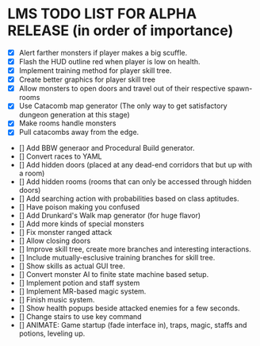 # LMS TODO LIST FOR ALPHA RELEASE (in order of importance)

- [X] Alert farther monsters if player makes a big scuffle.
- [X] Flash the HUD outline red when player is low on health.
- [X] Implement training method for player skill tree.
- [X] Create better graphics for player skill tree
- [X] Allow monsters to open doors and travel out of their respective spawn-rooms
- [X] Use Catacomb map generator (The only way to get satisfactory dungeon generation at this stage)
- [X] Make rooms handle monsters
- [X] Pull catacombs away from the edge.
- [] Add BBW generaor and Procedural Build generator.
- [] Convert races to YAML
- [] Add hidden doors (placed at any dead-end corridors that but up with a room)
- [] Add hidden rooms (rooms that can only be accessed through hidden doors)
- [] Add searching action with probabilities based on class aptitudes.
- [] Have poison making you confused
- [] Add Drunkard's Walk map generator (for huge flavor)
- [] Add more kinds of special monsters
- [] Fix monster ranged attack
- [] Allow closing doors
- [] Improve skill tree, create more branches and interesting interactions.
- [] Include mutually-esclusive training branches for skill tree.
- [] Show skills as actual GUI tree.
- [] Convert monster AI to finite state machine based setup.
- [] Implement potion and staff system
- [] Implement MR-based magic system.
- [] Finish music system.
- [] Show health popups beside attacked enemies for a few seconds.
- [] Change stairs to use key command
- [] ANIMATE: Game startup (fade interface in), traps, magic, staffs and potions, leveling up.
